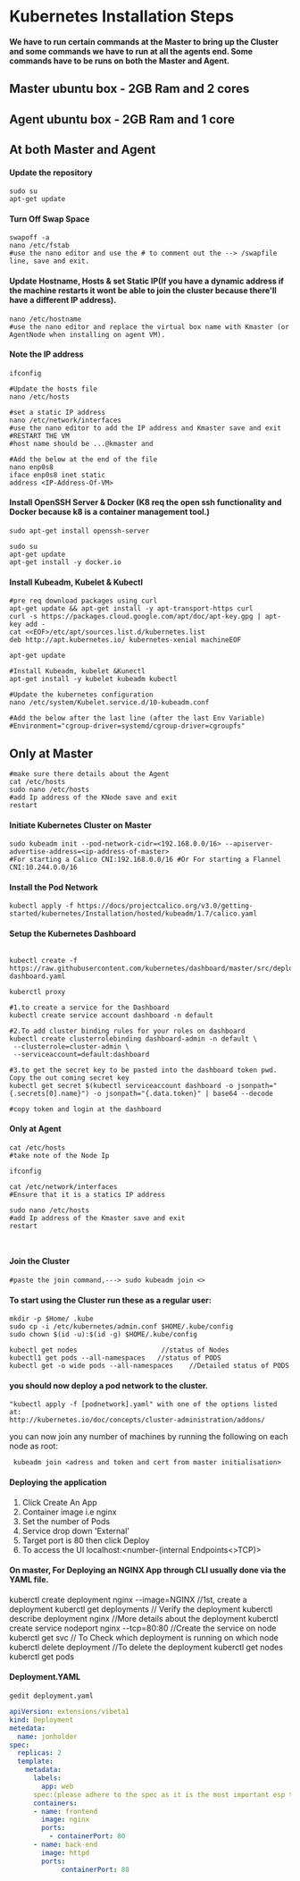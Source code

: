 # Kubernetes Installation Steps


#### We have to run certain commands at the Master to bring up the Cluster and some commands we have to run at all the agents end. Some commands have to be runs on both the Master and Agent.
## Master ubuntu box - 2GB Ram and 2 cores
## Agent ubuntu box - 2GB Ram and 1 core

## At both Master and Agent

#### Update the repository
```ubuntu
sudo su
apt-get update
```
#### Turn Off Swap Space
```ubuntu
swapoff -a
nano /etc/fstab
#use the nano editor and use the # to comment out the --> /swapfile line, save and exit.
```
#### Update Hostname, Hosts & set Static IP(If you have a dynamic address if the machine restarts it wont be able to join the cluster because there'll have a different IP address).
```ubuntu
nano /etc/hostname
#use the nano editor and replace the virtual box name with Kmaster (or AgentNode when installing on agent VM).
```
#### Note the IP address
```ubuntu
ifconfig
```
```ubuntu
#Update the hosts file
nano /etc/hosts

#set a static IP address
nano /etc/network/interfaces
#use the nano editor to add the IP address and Kmaster save and exit
#RESTART THE VM
#host name should be ...@kmaster and

#Add the below at the end of the file
nano enp0s8
iface enp0s8 inet static
address <IP-Address-Of-VM>

```
#### Install OpenSSH Server & Docker (K8 req the open ssh functionality and Docker because k8 is a container management tool.)
```ubuntu
sudo apt-get install openssh-server

sudo su
apt-get update
apt-get install -y docker.io
```
#### Install Kubeadm, Kubelet & Kubectl
```ubuntu
#pre req download packages using curl
apt-get update && apt-get install -y apt-transport-https curl
curl -s https://packages.cloud.google.com/apt/doc/apt-key.gpg | apt-key add -
cat <<EOF>/etc/apt/sources.list.d/kubernetes.list
deb http://apt.kubernetes.io/ kubernetes-xenial machineEOF

apt-get update

#Install Kubeadm, kubelet &Kunectl
apt-get install -y kubelet kubeadm kubectl

#Update the kubernetes configuration
nano /etc/system/Kubelet.service.d/10-kubeadm.conf

#Add the below after the last line (after the last Env Variable)
#Environment="cgroup-driver=systemd/cgroup-driver=cgroupfs"
```


## Only at Master
```ubuntu
#make sure there details about the Agent
cat /etc/hosts
sudo nano /etc/hosts
#add Ip address of the KNode save and exit
restart
```


#### Initiate Kubernetes Cluster on Master
```ubuntu
sudo kubeadm init --pod-network-cidr=<192.168.0.0/16> --apiserver-advertise-address=<ip-address-of-master>
#For starting a Calico CNI:192.168.0.0/16 #Or For starting a Flannel CNI:10.244.0.0/16
```
#### Install the Pod Network
```ubuntu
kubectl apply -f https://docs/projectcalico.org/v3.0/getting-started/kubernetes/Installation/hosted/kubeadm/1.7/calico.yaml
```
#### Setup the Kubernetes Dashboard
```ubuntu

kubectl create -f https://raw.githubusercontent.com/kubernetes/dashboard/master/src/deploy/recommended/kubernetes-dashboard.yaml

kuberctl proxy

#1.to create a service for the Dashboard
kubectl create service account dashboard -n default

#2.To add cluster binding rules for your roles on dashboard
kubectl create clusterrolebinding dashboard-admin -n default \
 --clusterrole=cluster-admin \
 --serviceaccount=default:dashboard

#3.to get the secret key to be pasted into the dashboard token pwd. Copy the out coming secret key
kubectl get secret $(kubectl serviceaccount dashboard -o jsonpath="{.secrets[0].name}") -o jsonpath="{.data.token}" | base64 --decode

#copy token and login at the dashboard
```
#### Only at Agent
```ubuntu
cat /etc/hosts
#take note of the Node Ip

ifconfig

cat /etc/network/interfaces
#Ensure that it is a statics IP address

sudo nano /etc/hosts
#add Ip address of the Kmaster save and exit
restart



```
#### Join the Cluster
```ubuntu
#paste the join command,---> sudo kubeadm join <>
```

#### To start using the Cluster run these as a regular user:
```ubuntu
mkdir -p $Home/ .kube
sudo cp -i /etc/kubernetes/admin.conf $HOME/.kube/config
sudo chown $(id -u):$(id -g) $HOME/.kube/config

kubectl get nodes                     //status of Nodes
kubectl1 get pods --all-namespaces   //status of PODS  
kubectl get -o wide pods --all-namespaces    //Detailed status of PODS
```
#### you should now deploy a pod network to the cluster.
```ubuntu
"kubectl apply -f [podnetwork].yaml" with one of the options listed at:
http://kubernetes.io/doc/concepts/cluster-administration/addons/
```
you can now join any number of machines by running the following on each node as
root:

     kubeadm join <adress and token and cert from master initialisation>

#### Deploying the application
1. Click Create An App
2. Container image i.e nginx
3. Set the number of Pods
4. Service drop down 'External'
5. Target port is 80 then click Deploy
6. To access the UI localhost:<number-(internal Endpoints<>TCP)>

#### On master, For Deploying an NGINX App through CLI usually done via the YAML file.

kuberctl create deployment nginx --image=NGINX              //1st, create a deployment
kuberctl get deployments                                    // Verify the deployment
kuberctl describe deployment nginx                          //More details about the deployment
kuberctl create service nodeport nginx --tcp=80:80          //Create the service on node
kuberctl get svc                                // To Check which deployment is running on which node
kuberctl delete deployment <name>             //To delete the deployment
kuberctl get nodes
kuberctl  get pods


#### Deployment.YAML
```ubuntu
gedit deployment.yaml
```
```.yaml
apiVersion: extensions/vibeta1
kind: Deployment
metedata:
  name: jonholder
spec:
  replicas: 2
  template:
    metadata:
      labels:
        app: web
      spec:(please adhere to the spec as it is the most important esp the indentation)
      containers:
      - name: frontend
        image: nginx
        ports:
          - containerPort: 80
      - name: back-end
        image: httpd
        ports:
             containerPort: 88

```

